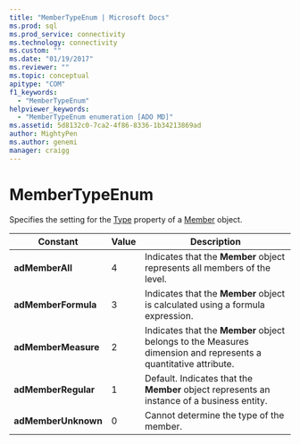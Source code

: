 ```yaml
---
title: "MemberTypeEnum | Microsoft Docs"
ms.prod: sql
ms.prod_service: connectivity
ms.technology: connectivity
ms.custom: ""
ms.date: "01/19/2017"
ms.reviewer: ""
ms.topic: conceptual
apitype: "COM"
f1_keywords: 
  - "MemberTypeEnum"
helpviewer_keywords: 
  - "MemberTypeEnum enumeration [ADO MD]"
ms.assetid: 5d8132c0-7ca2-4f86-8336-1b34213869ad
author: MightyPen
ms.author: genemi
manager: craigg
---
```

# MemberTypeEnum
Specifies the setting for the [Type](../../../ado/reference/ado-md-api/type-property-ado-md.md) property of a [Member](../../../ado/reference/ado-md-api/member-object-ado-md.md) object.  
  
|Constant|Value|Description|  
|--------------|-----------|-----------------|  
|**adMemberAll**|4|Indicates that the **Member** object represents all members of the level.|  
|**adMemberFormula**|3|Indicates that the **Member** object is calculated using a formula expression.|  
|**adMemberMeasure**|2|Indicates that the **Member** object belongs to the Measures dimension and represents a quantitative attribute.|  
|**adMemberRegular**|1|Default. Indicates that the **Member** object represents an instance of a business entity.|  
|**adMemberUnknown**|0|Cannot determine the type of the member.|
